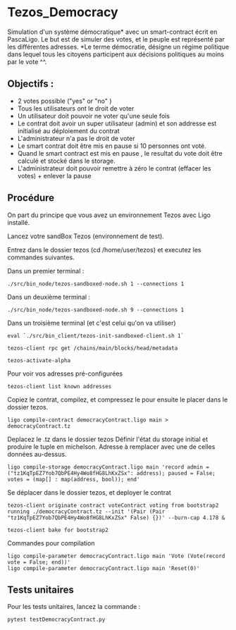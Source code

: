# Tezos_Democracy
Simulation d'un système démocratique* avec un smart-contract écrit en PascaLigo. Le but est de simuler des votes, et le peuple est représenté par les différentes adresses. 
*Le terme démocratie, désigne un régime politique dans lequel tous les citoyens participent aux décisions politiques au moins par le vote ^^.

## Objectifs :
+ 2 votes  possible ("yes"  or "no" )
+ Tous les utilisateurs ont le droit de voter
+ Un utilisateur doit pouvoir ne voter qu'une seule fois
+ Le contrat doit avoir un super utilisateur (admin) et son addresse est initialisé au déploiement du contrat
+ L'administrateur n'a pas le droit de voter
+ Le smart contrat doit être mis en pause si 10 personnes ont voté.
+ Quand le smart contract est mis en pause , le resultat du vote doit être calculé et stocké dans le storage.
+ L'administrateur doit pouvoir remettre à zéro le contrat (effacer les votes) + enlever la pause

## Procédure
On part du principe que vous avez un environnement Tezos avec Ligo installé.

Lancez votre sandBox Tezos (environnement de test).

Entrez dans le dossier tezos (cd /home/user/tezos) et executez les commandes suivantes.

Dans un premier terminal : 
```
./src/bin_node/tezos-sandboxed-node.sh 1 --connections 1
```
Dans un deuxième terminal : 
```
./src/bin_node/tezos-sandboxed-node.sh 9 --connections 1
```
Dans un troisième terminal (et c'est celui qu'on va utiliser)
```
eval `./src/bin_client/tezos-init-sandboxed-client.sh 1`
```
```
tezos-client rpc get /chains/main/blocks/head/metadata
```
```
tezos-activate-alpha
```
Pour voir vos adresses pré-configurées
```
tezos-client list known addresses
```
Copiez le contrat, compilez, et compressez le pour ensuite le placer dans le dossier tezos. 
```
ligo compile-contract democracyContract.ligo main > democracyContract.tz
```
Deplacez le .tz dans le dossier tezos
Définir l'état du storage initial et produire le tuple en michelson. Adresse à remplacer avec une de celles données au-dessus.
```
ligo compile-storage democracyContract.ligo main 'record admin = ("tz1KqTpEZ7Yob7QbPE4Hy4Wo8fHG8LhKxZSx": address); paused = False; votes = (map[] : map(address, bool)); end'
```
Se déplacer dans le dossier tezos, et deployer le contrat
```
tezos-client originate contract voteContract voting from bootstrap2  running ./democracyContract.tz --init '(Pair (Pair "tz1KqTpEZ7Yob7QbPE4Hy4Wo8fHG8LhKxZSx" False) {})' --burn-cap 4.178 &
```
```
tezos-client bake for bootstrap2
```
Commandes pour compilation
```
ligo compile-parameter democracyContract.ligo main 'Vote (Vote(record vote = False; end))' 
ligo compile-parameter democracyContract.ligo main 'Reset(0)'
```
## Tests unitaires
Pour les tests unitaires, lancez la commande : 
```
pytest testDemocracyContract.py
```

